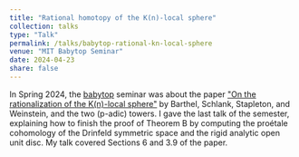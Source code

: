 ```yaml
---
title: "Rational homotopy of the K(n)-local sphere"
collection: talks
type: "Talk"
permalink: /talks/babytop-rational-kn-local-sphere
venue: "MIT Babytop Seminar"
date: 2024-04-23
share: false
---
```


In Spring 2024, the [babytop](https://math.mit.edu/topology/babytop/index.html) seminar was about the paper ["On the rationalization of the K(n)-local sphere"](https://arxiv.org/abs/2402.00960) by Barthel, Schlank, Stapleton, and Weinstein, and the two (p-adic) towers. I gave the last talk of the semester, explaining how to finish the proof of Theorem B by computing the pro&#233;tale cohomology of the Drinfeld symmetric space and the rigid analytic open unit disc. My talk covered Sections 6 and 3.9 of the paper.